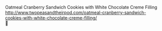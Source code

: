 Oatmeal Cranberry Sandwich Cookies with White Chocolate Creme Filling	http://www.twopeasandtheirpod.com/oatmeal-cranberry-sandwich-cookies-with-white-chocolate-creme-filling/	
਍